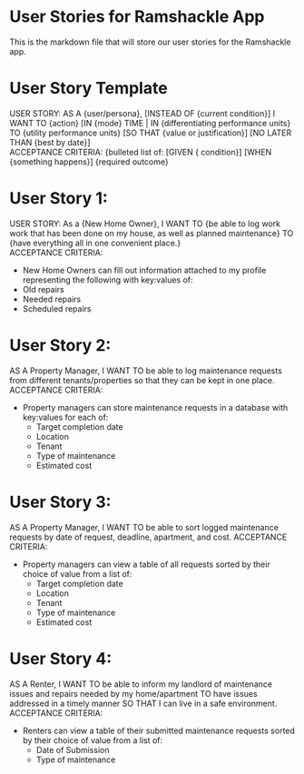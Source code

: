 # User Stories for Ramshackle App  
This is the markdown file that will store our user stories for the Ramshackle app.  
# User Story Template  
 USER STORY: AS A {user/persona}, [INSTEAD OF {current condition}] I WANT TO {action} [IN {mode} TIME | IN {differentiating performance units} TO {utility performance units} [SO THAT {value or justification}] [NO LATER THAN {best by date}]  
ACCEPTANCE CRITERIA: {bulleted list of:  [GIVEN { condition}] [WHEN {something happens}] {required outcome}  
# User Story 1:  
USER STORY: As a {New Home Owner}, I WANT TO {be able to log work work that has been done on my house, as well as planned maintenance} TO {have everything all in one convenient place.}  
ACCEPTANCE CRITERIA:  
* New Home Owners can fill out information attached to my profile representing the following with key:values of:  
 * Old repairs  
 * Needed repairs
 * Scheduled repairs

# User Story 2:
AS A Property Manager, I WANT TO be able to log maintenance requests from different tenants/properties so that they can be kept in one place.
ACCEPTANCE CRITERIA:
* Property managers can store maintenance requests in a database with key:values for each of:
    * Target completion date
    * Location
    * Tenant
    * Type of maintenance
    * Estimated cost

# User Story 3:
AS A Property Manager, I WANT TO be able to sort logged maintenance requests by date of request, deadline, apartment, and cost.
ACCEPTANCE CRITERIA:
* Property managers can view a table of all requests sorted by their choice of value from a list of: 
    * Target completion date
    * Location
    * Tenant
    * Type of maintenance
    * Estimated cost  
  
# User Story 4:
AS A Renter, I WANT TO be able to inform my landlord of maintenance issues and repairs needed by my home/apartment TO have issues addressed in a timely manner SO THAT I can live in a safe environment.
ACCEPTANCE CRITERIA:
* Renters can view a table of their submitted maintenance requests sorted by their choice of value from a list of: 
    * Date of Submission
    * Type of maintenance
   
